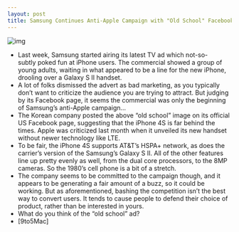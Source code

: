 ```yaml
---
layout: post
title: Samsung Continues Anti-Apple Campaign with "Old School" Facebook Ad
---
```

![img](http://media.idownloadblog.com/wp-content/uploads/2011/12/samsung-facebook.jpg)
* Last week, Samsung started airing its latest TV ad which not-so-subtly poked fun at iPhone users. The commercial showed a group of young adults, waiting in what appeared to be a line for the new iPhone, drooling over a Galaxy S II handset.
* A lot of folks dismissed the advert as bad marketing, as you typically don’t want to criticize the audience you are trying to attract. But judging by its Facebook page, it seems the commercial was only the beginning of Samsung’s anti-Apple campaign…
* The Korean company posted the above “old school” image on its official US Facebook page, suggesting that the iPhone 4S is far behind the times. Apple was criticized last month when it unveiled its new handset without newer technology like LTE.
* To be fair, the iPhone 4S supports AT&T’s HSPA+ network, as does the carrier’s version of the Samsung’s Galaxy S II. All of the other features line up pretty evenly as well, from the dual core processors, to the 8MP cameras. So the 1980’s cell phone is a bit of a stretch.
* The company seems to be committed to the campaign though, and it appears to be generating a fair amount of a buzz, so it could be working. But as aforementioned, bashing the competition isn’t the best way to convert users. It tends to cause people to defend their choice of product, rather than be interested in yours.
* What do you think of the “old school” ad?
* [9to5Mac]

